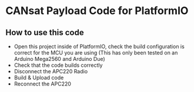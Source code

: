 # CANsat Payload Code for PlatformIO

## How to use this code
- Open this project inside of PlatformIO, check the build configuration is correct for the MCU you are using (This has only been tested on an Arduino Mega2560 and Arduino Due)
- Check that the code builds correctly
- Disconnect the APC220 Radio
- Build & Upload code
- Reconnect the APC220
